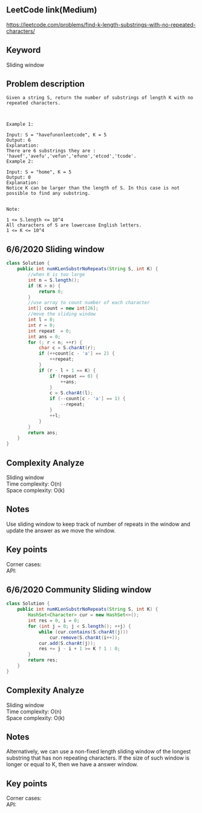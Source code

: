 ## LeetCode link(Medium)
https://leetcode.com/problems/find-k-length-substrings-with-no-repeated-characters/

## Keyword
Sliding window

## Problem description
```
Given a string S, return the number of substrings of length K with no repeated characters.

 

Example 1:

Input: S = "havefunonleetcode", K = 5
Output: 6
Explanation: 
There are 6 substrings they are : 'havef','avefu','vefun','efuno','etcod','tcode'.
Example 2:

Input: S = "home", K = 5
Output: 0
Explanation: 
Notice K can be larger than the length of S. In this case is not possible to find any substring.
 

Note:

1 <= S.length <= 10^4
All characters of S are lowercase English letters.
1 <= K <= 10^4
```
## 6/6/2020 Sliding window

```java
class Solution {
    public int numKLenSubstrNoRepeats(String S, int K) {
        //when K is too large
        int n = S.length();
        if (K > n) {
            return 0;
        }
        //use array to count number of each character
        int[] count = new int[26];
        //move the sliding window
        int l = 0;
        int r = 0;
        int repeat  = 0;
        int ans = 0;
        for (; r < n; ++r) {
            char c = S.charAt(r);
            if (++count[c - 'a'] == 2) {
                ++repeat;
            }
            if (r - l + 1 == K) {
                if (repeat == 0) {
                    ++ans;
                }
                c = S.charAt(l);
                if (--count[c - 'a'] == 1) {
                    --repeat;
                }
                ++l;
            }
        }
        return ans;
    }
}
```

## Complexity Analyze
Sliding window\
Time complexity: O(n)\
Space complexity: O(k)

## Notes
Use sliding window to keep track of number of repeats in the window and update the answer as we move the window.

## Key points
Corner cases: \
API:

## 6/6/2020 Community Sliding window

```java
class Solution {
    public int numKLenSubstrNoRepeats(String S, int K) {
        HashSet<Character> cur = new HashSet<>();
        int res = 0, i = 0;
        for (int j = 0; j < S.length(); ++j) {
            while (cur.contains(S.charAt(j)))
                cur.remove(S.charAt(i++));
            cur.add(S.charAt(j));
            res += j - i + 1 >= K ? 1 : 0;
        }
        return res;
    }
}

```

## Complexity Analyze
Sliding window\
Time complexity: O(n)\
Space complexity: O(k)

## Notes
Alternatively, we can use a non-fixed length sliding window of the longest substring that has non repeating characters. If the size of such window is longer or equal to K, then we have a answer window.

## Key points
Corner cases: \
API: